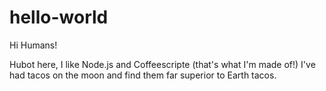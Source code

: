 hello-world
===========

Hi Humans!

Hubot here, I like Node.js and Coffeescripte (that's what I'm made of!)
I've had tacos on the moon and find them far superior to Earth tacos.

